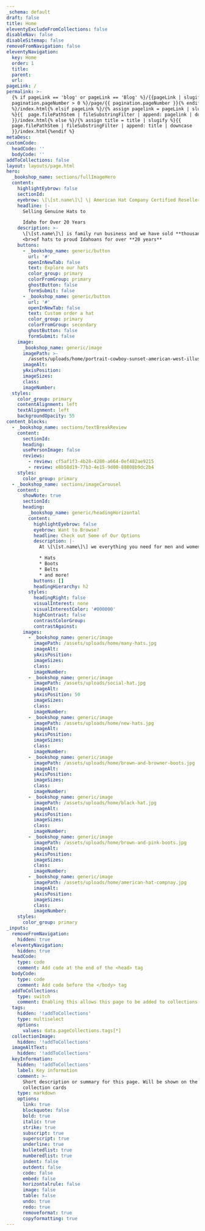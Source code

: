 ```yaml
---
_schema: default
draft: false
title: Home
eleventyExcludeFromCollections: false
disableNav: false
disableSitemap: false
removeFromNavigation: false
eleventyNavigation:
  key: Home
  order: 1
  title:
  parent:
  url:
pageLink: /
permalink: >-
  {% if pageLink == 'blog' or pageLink == 'Blog' %}/{{pageLink | slugify}}{% if
  pagination.pageNumber > 0 %}/page/{{ pagination.pageNumber }}{% endif
  %}/index.html{% elsif pageLink %}/{% assign pagelink = pageLink | slugify
  %}{{  page.filePathStem | fileSubstringFilter | append: pagelink | downcase
  }}/index.html{% else %}/{% assign title = title | slugify %}{{
  page.filePathStem | fileSubstringFilter | append: title | downcase
  }}/index.html{%endif %}
metaDesc:
customCode:
  headCode: ''
  bodyCode: ''
addToCollections: false
layout: layouts/page.html
hero:
  _bookshop_name: sections/fullImageHero
  content:
    highlightEybrow: false
    sectionId:
    eyebrow: \[\[st.name\]\] \| American Hat Company Certified Reseller
    headline: |-
      Selling Genuine Hats to

      Idaho for Over 20 Years
    description: >-
      \[\[st.name\]\] is family run business and we have sold **thousands**
      <br>of hats to proud Idahoans for over **20 years**
    buttons:
      - _bookshop_name: generic/button
        url: '#'
        openInNewTab: false
        text: Explore our hats
        color_group: primary
        colorFromGroup: primary
        ghostButton: false
        formSubmit: false
      - _bookshop_name: generic/button
        url: '#'
        openInNewTab: false
        text: Custom order a hat
        color_group: primary
        colorFromGroup: secondary
        ghostButton: false
        formSubmit: false
    image:
      _bookshop_name: generic/image
      imagePath: >-
        /assets/uploads/home/portrait-cowboy-sunset-american-west-illustration-ai-generative.jpg
      imageAlt:
      yAxisPosition:
      imageSizes:
      class:
      imageNumber:
  styles:
    color_group: primary
    contentAlignment: left
    textAlignment: left
    backgroundOpacity: 55
content_blocks:
  - _bookshop_name: sections/textBreakReview
    content:
      sectionId:
      heading:
      usePersonImage: false
      reviews:
        - review: cf5af1f3-4b28-4280-a664-0ef482ae9215
        - review: e8b58d19-77b3-4e15-9d00-88808b9dc2b4
    styles:
      color_group: primary
  - _bookshop_name: sections/imageCarousel
    content:
      showNote: true
      sectionId:
      heading:
        _bookshop_name: generic/headingHorizontal
        content:
          highlightEyebrow: false
          eyebrow: Want to Browse?
          headline: Check out Some of Our Options
          description: |-
            At \[\[st.name\]\] we everything you need for men and women.

            * Hats
            * Boots
            * Belts
            * and more!
          buttons: []
          headingHierarchy: h2
        styles:
          headingRight: false
          visualInterest: none
          visualInterestColor: '#000000'
          highContrast: false
          contrastColorGroup:
          contrastAgainst:
      images:
        - _bookshop_name: generic/image
          imagePath: /assets/uploads/home/many-hats.jpg
          imageAlt:
          yAxisPosition:
          imageSizes:
          class:
          imageNumber:
        - _bookshop_name: generic/image
          imagePath: /assets/uploads/social-hat.jpg
          imageAlt:
          yAxisPosition: 50
          imageSizes:
          class:
          imageNumber:
        - _bookshop_name: generic/image
          imagePath: /assets/uploads/home/new-hats.jpg
          imageAlt:
          yAxisPosition:
          imageSizes:
          class:
          imageNumber:
        - _bookshop_name: generic/image
          imagePath: /assets/uploads/home/brown-and-browner-boots.jpg
          imageAlt:
          yAxisPosition:
          imageSizes:
          class:
          imageNumber:
        - _bookshop_name: generic/image
          imagePath: /assets/uploads/home/black-hat.jpg
          imageAlt:
          yAxisPosition:
          imageSizes:
          class:
          imageNumber:
        - _bookshop_name: generic/image
          imagePath: /assets/uploads/home/brown-and-pink-boots.jpg
          imageAlt:
          yAxisPosition:
          imageSizes:
          class:
          imageNumber:
        - _bookshop_name: generic/image
          imagePath: /assets/uploads/home/american-hat-compnay.jpg
          imageAlt:
          yAxisPosition:
          imageSizes:
          class:
          imageNumber:
    styles:
      color_group: primary
_inputs:
  removeFromNavigation:
    hidden: true
  eleventyNavigation:
    hidden: true
  headCode:
    type: code
    comment: Add code at the end of the <head> tag
  bodyCode:
    type: code
    comment: Add code before the </body> tag
  addToCollections:
    type: switch
    comment: Enabling this allows this page to be added to collections of your choosing
  tags:
    hidden: '!addToCollections'
    type: multiselect
    options:
      values: data.pageCollections.tags[*]
  collectionImage:
    hidden: '!addToCollections'
  imageAltText:
    hidden: '!addToCollections'
  keyInformation:
    hidden: '!addToCollections'
    label: Key information
    comment: >-
      Short description or summary for this page. Will be shown on the
      collection cards
    type: markdown
    options:
      link: true
      blockquote: false
      bold: true
      italic: true
      strike: true
      subscript: true
      superscript: true
      underline: true
      bulletedlist: true
      numberedlist: true
      indent: false
      outdent: false
      code: false
      embed: false
      horizontalrule: false
      image: false
      table: false
      undo: true
      redo: true
      removeformat: true
      copyformatting: true
---
```

